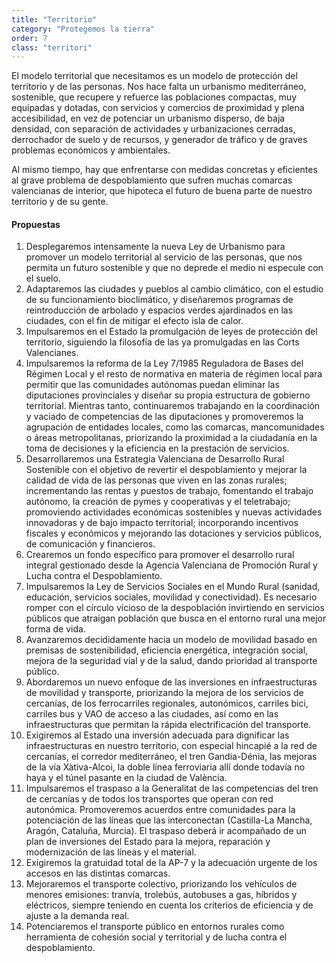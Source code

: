 ```yaml
---
title: "Territorio"
category: "Protegemos la tierra"
order: 7
class: "territori"
---
```


<div class="programa-intro">

El modelo territorial que necesitamos es un modelo de protección del territorio y de las personas. Nos hace falta un urbanismo mediterráneo, sostenible, que recupere y refuerce las poblaciones compactas, muy equipadas y dotadas, con servicios y comercios de proximidad y plena accesibilidad, en vez de potenciar un urbanismo disperso, de baja densidad, con separación de actividades y urbanizaciones cerradas, derrochador de suelo y de recursos, y generador de tráfico y de graves problemas económicos y ambientales.

Al mismo tiempo, hay que enfrentarse con medidas concretas y eficientes al grave problema de despoblamiento que sufren muchas comarcas valencianas de interior, que hipoteca el futuro de buena parte de nuestro territorio y de su gente.

</div>

<div class="programa-box">

#### Propuestas

1.	Desplegaremos intensamente la nueva Ley de Urbanismo para promover un modelo territorial al servicio de las personas, que nos permita un futuro sostenible y que no deprede el medio ni especule con el suelo.
2.	Adaptaremos las ciudades y pueblos al cambio climático, con el estudio de su funcionamiento bioclimático, y diseñaremos programas de reintroducción de arbolado y espacios verdes ajardinados en las ciudades, con el fin de mitigar el efecto isla de calor. 
3.	Impulsaremos en el Estado la promulgación de leyes de protección del territorio, siguiendo la filosofía de las ya promulgadas en las Corts Valencianes.
4.	Impulsaremos la reforma de la Ley 7/1985 Reguladora de Bases del Régimen Local y el resto de normativa en materia de régimen local para permitir que las comunidades autónomas puedan eliminar las diputaciones provinciales y diseñar su propia estructura de gobierno territorial. Mientras tanto, continuaremos trabajando en la coordinación y vaciado de competencias de las diputaciones y promoveremos la agrupación de entidades locales, como las comarcas, mancomunidades o áreas metropolitanas, priorizando la proximidad a la ciudadanía en la toma de decisiones y la eficiencia en la prestación de servicios.
5.	Desarrollaremos una Estrategia Valenciana de Desarrollo Rural Sostenible con el objetivo de revertir el despoblamiento y mejorar la calidad de vida de las personas que viven en las zonas rurales; incrementando las rentas y puestos de trabajo, fomentando el trabajo autónomo, la creación de pymes y cooperativas y el teletrabajo; promoviendo actividades económicas sostenibles y nuevas actividades innovadoras y de bajo impacto territorial; incorporando incentivos fiscales y económicos y mejorando las dotaciones y servicios públicos, de comunicación y financieros.
6.	Crearemos un fondo específico para promover el desarrollo rural integral gestionado desde la Agencia Valenciana de Promoción Rural y Lucha contra el Despoblamiento.
7.	Impulsaremos la Ley de Servicios Sociales en el Mundo Rural (sanidad, educación, servicios sociales, movilidad y conectividad). Es necesario romper con el círculo vicioso de la despoblación invirtiendo en servicios públicos que atraigan población que busca en el entorno rural una mejor forma de vida.
8.	Avanzaremos decididamente hacia un modelo de movilidad basado en premisas de sostenibilidad, eficiencia energética, integración social, mejora de la seguridad vial y de la salud, dando prioridad al transporte público.
9.	Abordaremos un nuevo enfoque de las inversiones en infraestructuras de movilidad y transporte, priorizando la mejora de los servicios de cercanías, de los ferrocarriles regionales, autonómicos, carriles bici, carriles bus y VAO de acceso a las ciudades, así como en las infraestructuras que permitan la rápida electrificación del transporte.
10.	Exigiremos al Estado una inversión adecuada para dignificar las infraestructuras en nuestro territorio, con especial hincapié a la red de cercanías, el corredor mediterráneo, el tren Gandia-Dénia, las mejoras de la vía Xàtiva-Alcoi, la doble línea ferroviaria allí donde todavía no haya y el túnel pasante en la ciudad de València.
11.	Impulsaremos el traspaso a la Generalitat de las competencias del tren de cercanías y de todos los transportes que operan con red autonómica. Promoveremos acuerdos entre comunidades para la potenciación de las líneas que las interconectan (Castilla-La Mancha, Aragón, Cataluña, Murcia). El traspaso deberá ir acompañado de un plan de inversiones del Estado para la mejora, reparación y modernización de las líneas y el material.
12.	Exigiremos la gratuidad total de la AP-7 y la adecuación urgente de los accesos en las distintas comarcas.
13.	Mejoraremos el transporte colectivo, priorizando los vehículos de menores emisiones: tranvía, trolebús, autobuses a gas, híbridos y eléctricos, siempre teniendo en cuenta los criterios de eficiencia y de ajuste a la demanda real.
14.	Potenciaremos el transporte público en entornos rurales como herramienta de cohesión social y territorial y de lucha contra el despoblamiento.

</div>